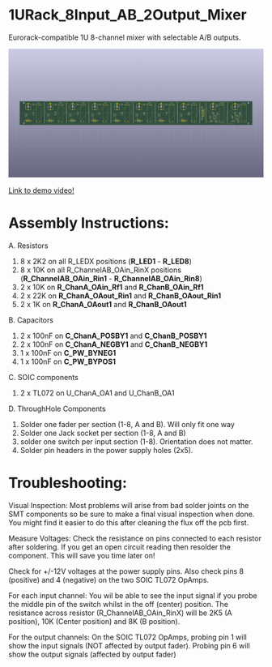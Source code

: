 # 1URack_8Input_AB_2Output_Mixer
Eurorack-compatible 1U 8-channel mixer with selectable A/B outputs. 

![3D Image](https://github.com/cracked-machine/1URack_8Input_AB_2Output_Mixer/blob/master/docs/images/3DRENDER_TOP.png)

<a href="https://www.instagram.com/p/BnoBRM4nUFm/?utm_source=ig_web_copy_link">Link to demo video!</a>

Assembly Instructions:
======================

A. Resistors

1) 8 x 2K2 on all R_LEDX positions (**R_LED1** - **R_LED8**)
2) 8 x 10K on all R_ChannelAB_OAin_RinX positions (**R_ChannelAB_OAin_Rin1** - **R_ChannelAB_OAin_Rin8**)
3) 2 x 10K on **R_ChanA_OAin_Rf1** and **R_ChanB_OAin_Rf1**
4) 2 x 22K on **R_ChanA_OAout_Rin1** and **R_ChanB_OAout_Rin1**
5) 2 x 1K  on **R_ChanA_OAout1** and **R_ChanB_OAout1** 

B. Capacitors

1) 2 x 100nF on **C_ChanA_POSBY1** and **C_ChanB_POSBY1**
2) 2 x 100nF on **C_ChanA_NEGBY1** and **C_ChanB_NEGBY1**
3) 1 x 100nF on **C_PW_BYNEG1**
4) 1 x 100nF on **C_PW_BYPOS1**

C. SOIC components

1) 2 x TL072 on U_ChanA_OA1 and U_ChanB_OA1

D. ThroughHole Components

1) Solder one fader per section (1-8, A and B). Will only fit one way
2) Solder one Jack socket per section (1-8, A and B)
3) solder one switch per input section (1-8). Orientation does not matter.
4) Solder pin headers in the power supply holes (2x5).

Troubleshooting:
================

Visual Inspection:
Most problems will arise from bad solder joints on the SMT components so be sure to make a final visual inspection when done. 
You might find it easier to do this after cleaning the flux off the pcb first.

Measure Voltages:
Check the resistance on pins connected to each resistor after soldering. If you get an open circuit reading then resolder the component. This will save you time later on!

Check for +/-12V voltages at the power supply pins. Also check pins 8 (positive) and 4 (negative) on the two SOIC TL072 OpAmps. 

For each input channel:
You wil be able to see the input signal if you probe the middle pin of the switch whilst in the off (center) position.
The resistance across resistor (R_ChannelAB_OAin_RinX) will be 2K5 (A position), 10K (Center position) and 8K (B position).

For the output channels:
On the SOIC TL072 OpAmps, probing pin 1 will show the input signals (NOT affected by output fader). Probing pin 6 will show the output signals (affected by output fader)
 
